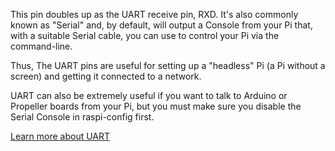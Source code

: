 This pin doubles up as the UART receive pin, RXD. It's also commonly known as "Serial" and, by default, will output a Console from your Pi that, with a suitable Serial cable, you can use to control your Pi via the command-line.

Thus, The UART pins are useful for setting up a "headless" Pi (a Pi without a screen) and getting it connected to a network.

UART can also be extremely useful if you want to talk to Arduino or Propeller boards from your Pi, but you must make sure you disable the Serial Console in raspi-config first.

[Learn more about UART](/pinout/uart)